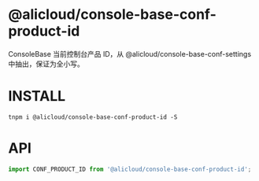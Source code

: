 @alicloud/console-base-conf-product-id
===

ConsoleBase 当前控制台产品 ID，从 @alicloud/console-base-conf-settings 中抽出，保证为全小写。

# INSTALL

```
tnpm i @alicloud/console-base-conf-product-id -S
```

# API

```typescript
import CONF_PRODUCT_ID from '@alicloud/console-base-conf-product-id';
```
